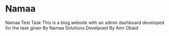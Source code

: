 # Namaa
Namaa Test Task
This is a blog website with an admin dashboard developed for the task given By Namaa Solutions
Develpoed By Amr Obaid
